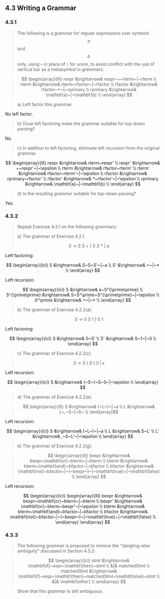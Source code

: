 ## 4.3 Writing a Grammar

### 4.3.1

> The following is a grammar for regular expressions over symbols $$a$$ and $$b$$ only, using `+` in place of `|` for union, to avoid conflict with the use of vertical bar as a metasymbol in grammars:

> $$
\begin{array}{lll}
rexpr &\rightarrow& rexpr~+~rterm~|~rterm \\
rterm &\rightarrow& rterm~rfactor~|~rfactor \\
rfactor &\rightarrow& rfactor~*~|~rprimary \\
rprimary &\rightarrow& \mathbf{a}~|~\mathbf{b} \\
\end{array}
$$

> a) Left factor this grammar.

No left factor.

> b) Dose left factoring make the grammar suitable for top-down parsing?

No.

> c) In addition to left factoring, eliminate left recursion from the original grammar.

$$
\begin{array}{lll}
rexpr &\rightarrow& rterm~rexpr' \\
rexpr' &\rightarrow& +~rexpr'~|~\epsilon \\
rterm &\rightarrow& rfactor~rterm' \\
rterm' &\rightarrow& rfactor~rterm'~|~\epsilon \\
rfactor &\rightarrow& rprimary~rfactor' \\
rfactor' &\rightarrow& *~rfactor'~|~\epsilon \\
rprimary &\rightarrow& \mathbf{a}~|~\mathbf{b} \\
\end{array}
$$

> d) Is the resulting grammar suitable for top-down parsing?

Yes.

### 4.3.2

> Repeat Exercise 4.3.1 on the following grammars:

> a) The grammar of Exercise 4.2.1.

> $$
S~\rightarrow~S~S~+~|~S~S~*~|~a$$

Left factoring:

$$
\begin{array}{lcl}
S &\rightarrow& S~S~S'~|~a \\
S' &\rightarrow& +~|~* \\
\end{array}
$$

Left recursion:

$$
\begin{array}{lcl}
S &\rightarrow& a~S^{\prime\prime} \\
S^{\prime\prime} &\rightarrow& S~S^\prime~S^{\prime\prime}~|~\epsilon \\
S^\prime &\rightarrow& +~|~* \\
\end{array}
$$

> b) The grammar of Exercise 4.2.2(a).

> $$
S~\rightarrow~0~S~1~|~0~1$$

Left factoring:

$$
\begin{array}{lcl}
S &\rightarrow& 0~S' \\
S' &\rightarrow& S~1~|~0 \\
\end{array}
$$

> c) The grammar of Exercise 4.2.2(c).

> $$
S~\rightarrow~S~(~S~)~S~|~\epsilon$$

Left recursion:

$$
\begin{array}{lcl}
S &\rightarrow& (~S~)~S~S~|~\epsilon \\
\end{array}
$$

> d) The grammar of Exercise 4.2.2(e).

> $$
\begin{array}{lll}
S &\rightarrow& (~L~)~|~a \\
L &\rightarrow& L~,~S~|~S~ \\
\end{array}$$

Left recursion:

$$
\begin{array}{lcl}
S &\rightarrow& (~L~)~|~a \\
L &\rightarrow& S~L' \\
L' &\rightarrow& ,~S~L'~|~\epsilon \\
\end{array}
$$

> e) The grammar of Exercise 4.2.2(g).

> $$
\begin{array}{lll}
bexpr &\rightarrow& bexpr~\mathbf{or}~bterm~|~bterm \\
bterm &\rightarrow& bterm~\mathbf{and}~bfactor~|~bfactor \\
bfactor &\rightarrow& \mathbf{not}~bfactor~|~(~bexpr~)~|~\mathbf{true}~|~\mathbf{false} \\
\end{array}
$$

Left recursion:

$$
\begin{array}{lcl}
\begin{array}{lll}
bexpr &\rightarrow& bexpr~\mathbf{or}~bterm~|~bterm \\
bexpr' &\rightarrow& \mathbf{or}~bterm~bexpr'~|~\epsilon \\
bterm &\rightarrow& bterm~\mathbf{and}~bfactor~|~bfactor \\
bfactor &\rightarrow& \mathbf{not}~bfactor~|~(~bexpr~)~|~\mathbf{true}~|~\mathbf{false} \\
\end{array}
\end{array}
$$

### 4.3.3

> The following grammar is proposed to remove the "dangling-else ambiguity" discussed in Section 4.3.2:

> $$
\begin{array}{lcl}
stmt &\rightarrow& \mathbf{if}~expr~\mathbf{then}~stmt \\
&|& matchedStmt \\
matchedStmt &\rightarrow& \mathbf{if}~expr~\mathbf{then}~matchedStmt~\mathbf{else}~stmt \\
&|& \mathbf{other} \\
\end{array}
$$

> Show that this grammar is still ambiguous.


